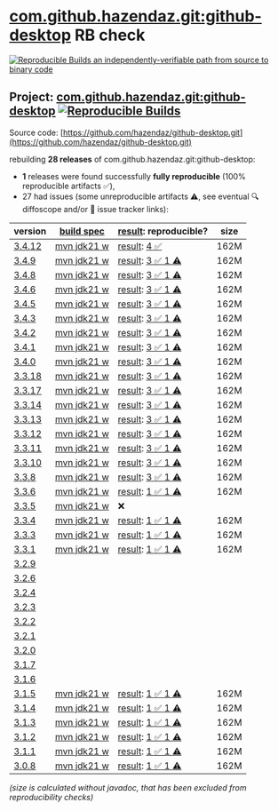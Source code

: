 [com.github.hazendaz.git:github-desktop](https://central.sonatype.com/artifact/com.github.hazendaz.git/github-desktop/versions) RB check
=======

[![Reproducible Builds](https://reproducible-builds.org/images/logos/rb.svg) an independently-verifiable path from source to binary code](https://reproducible-builds.org/)

## Project: [com.github.hazendaz.git:github-desktop](https://central.sonatype.com/artifact/com.github.hazendaz.git/github-desktop/versions) [![Reproducible Builds](https://img.shields.io/endpoint?url=https://raw.githubusercontent.com/jvm-repo-rebuild/reproducible-central/master/content/com/github/hazendaz/git/github-desktop/badge.json)](https://github.com/jvm-repo-rebuild/reproducible-central/blob/master/content/com/github/hazendaz/git/github-desktop/README.md)

Source code: [https://github.com/hazendaz/github-desktop.git](https://github.com/hazendaz/github-desktop.git)

rebuilding **28 releases** of com.github.hazendaz.git:github-desktop:
- **1** releases were found successfully **fully reproducible** (100% reproducible artifacts :white_check_mark:),
- 27 had issues (some unreproducible artifacts :warning:, see eventual :mag: diffoscope and/or :memo: issue tracker links):

| version | [build spec](/BUILDSPEC.md) | [result](https://reproducible-builds.org/docs/jvm/): reproducible? | size |
| -- | --------- | ------ | -- |
| [3.4.12](https://central.sonatype.com/artifact/com.github.hazendaz.git/github-desktop/3.4.12/pom) | [mvn jdk21 w](github-desktop-3.4.12.buildspec) | [result](github-desktop-3.4.12.buildinfo): [4 :white_check_mark: ](github-desktop-3.4.12.buildcompare) | 162M |
| [3.4.9](https://central.sonatype.com/artifact/com.github.hazendaz.git/github-desktop/3.4.9/pom) | [mvn jdk21 w](github-desktop-3.4.9.buildspec) | [result](github-desktop-3.4.9.buildinfo): [3 :white_check_mark:  1 :warning:](github-desktop-3.4.9.buildcompare) | 162M |
| [3.4.8](https://central.sonatype.com/artifact/com.github.hazendaz.git/github-desktop/3.4.8/pom) | [mvn jdk21 w](github-desktop-3.4.8.buildspec) | [result](github-desktop-3.4.8.buildinfo): [3 :white_check_mark:  1 :warning:](github-desktop-3.4.8.buildcompare) | 162M |
| [3.4.6](https://central.sonatype.com/artifact/com.github.hazendaz.git/github-desktop/3.4.6/pom) | [mvn jdk21 w](github-desktop-3.4.6.buildspec) | [result](github-desktop-3.4.6.buildinfo): [3 :white_check_mark:  1 :warning:](github-desktop-3.4.6.buildcompare) | 162M |
| [3.4.5](https://central.sonatype.com/artifact/com.github.hazendaz.git/github-desktop/3.4.5/pom) | [mvn jdk21 w](github-desktop-3.4.5.buildspec) | [result](github-desktop-3.4.5.buildinfo): [3 :white_check_mark:  1 :warning:](github-desktop-3.4.5.buildcompare) | 162M |
| [3.4.3](https://central.sonatype.com/artifact/com.github.hazendaz.git/github-desktop/3.4.3/pom) | [mvn jdk21 w](github-desktop-3.4.3.buildspec) | [result](github-desktop-3.4.3.buildinfo): [3 :white_check_mark:  1 :warning:](github-desktop-3.4.3.buildcompare) | 162M |
| [3.4.2](https://central.sonatype.com/artifact/com.github.hazendaz.git/github-desktop/3.4.2/pom) | [mvn jdk21 w](github-desktop-3.4.2.buildspec) | [result](github-desktop-3.4.2.buildinfo): [3 :white_check_mark:  1 :warning:](github-desktop-3.4.2.buildcompare) | 162M |
| [3.4.1](https://central.sonatype.com/artifact/com.github.hazendaz.git/github-desktop/3.4.1/pom) | [mvn jdk21 w](github-desktop-3.4.1.buildspec) | [result](github-desktop-3.4.1.buildinfo): [3 :white_check_mark:  1 :warning:](github-desktop-3.4.1.buildcompare) | 162M |
| [3.4.0](https://central.sonatype.com/artifact/com.github.hazendaz.git/github-desktop/3.4.0/pom) | [mvn jdk21 w](github-desktop-3.4.0.buildspec) | [result](github-desktop-3.4.0.buildinfo): [3 :white_check_mark:  1 :warning:](github-desktop-3.4.0.buildcompare) | 162M |
| [3.3.18](https://central.sonatype.com/artifact/com.github.hazendaz.git/github-desktop/3.3.18/pom) | [mvn jdk21 w](github-desktop-3.3.18.buildspec) | [result](github-desktop-3.3.18.buildinfo): [3 :white_check_mark:  1 :warning:](github-desktop-3.3.18.buildcompare) | 162M |
| [3.3.17](https://central.sonatype.com/artifact/com.github.hazendaz.git/github-desktop/3.3.17/pom) | [mvn jdk21 w](github-desktop-3.3.17.buildspec) | [result](github-desktop-3.3.17.buildinfo): [3 :white_check_mark:  1 :warning:](github-desktop-3.3.17.buildcompare) | 162M |
| [3.3.14](https://central.sonatype.com/artifact/com.github.hazendaz.git/github-desktop/3.3.14/pom) | [mvn jdk21 w](github-desktop-3.3.14.buildspec) | [result](github-desktop-3.3.14.buildinfo): [3 :white_check_mark:  1 :warning:](github-desktop-3.3.14.buildcompare) | 162M |
| [3.3.13](https://central.sonatype.com/artifact/com.github.hazendaz.git/github-desktop/3.3.13/pom) | [mvn jdk21 w](github-desktop-3.3.13.buildspec) | [result](github-desktop-3.3.13.buildinfo): [3 :white_check_mark:  1 :warning:](github-desktop-3.3.13.buildcompare) | 162M |
| [3.3.12](https://central.sonatype.com/artifact/com.github.hazendaz.git/github-desktop/3.3.12/pom) | [mvn jdk21 w](github-desktop-3.3.12.buildspec) | [result](github-desktop-3.3.12.buildinfo): [3 :white_check_mark:  1 :warning:](github-desktop-3.3.12.buildcompare) | 162M |
| [3.3.11](https://central.sonatype.com/artifact/com.github.hazendaz.git/github-desktop/3.3.11/pom) | [mvn jdk21 w](github-desktop-3.3.11.buildspec) | [result](github-desktop-3.3.11.buildinfo): [3 :white_check_mark:  1 :warning:](github-desktop-3.3.11.buildcompare) | 162M |
| [3.3.10](https://central.sonatype.com/artifact/com.github.hazendaz.git/github-desktop/3.3.10/pom) | [mvn jdk21 w](github-desktop-3.3.10.buildspec) | [result](github-desktop-3.3.10.buildinfo): [3 :white_check_mark:  1 :warning:](github-desktop-3.3.10.buildcompare) | 162M |
| [3.3.8](https://central.sonatype.com/artifact/com.github.hazendaz.git/github-desktop/3.3.8/pom) | [mvn jdk21 w](github-desktop-3.3.8.buildspec) | [result](github-desktop-3.3.8.buildinfo): [3 :white_check_mark:  1 :warning:](github-desktop-3.3.8.buildcompare) | 162M |
| [3.3.6](https://central.sonatype.com/artifact/com.github.hazendaz.git/github-desktop/3.3.6/pom) | [mvn jdk21 w](github-desktop-3.3.6.buildspec) | [result](github-desktop-3.3.6.buildinfo): [1 :white_check_mark:  1 :warning:](github-desktop-3.3.6.buildcompare) | 162M |
| [3.3.5](https://central.sonatype.com/artifact/com.github.hazendaz.git/github-desktop/3.3.5/pom) | [mvn jdk21 w](github-desktop-3.3.5.buildspec) | :x: | |
| [3.3.4](https://central.sonatype.com/artifact/com.github.hazendaz.git/github-desktop/3.3.4/pom) | [mvn jdk21 w](github-desktop-3.3.4.buildspec) | [result](github-desktop-3.3.4.buildinfo): [1 :white_check_mark:  1 :warning:](github-desktop-3.3.4.buildcompare) | 162M |
| [3.3.3](https://central.sonatype.com/artifact/com.github.hazendaz.git/github-desktop/3.3.3/pom) | [mvn jdk21 w](github-desktop-3.3.3.buildspec) | [result](github-desktop-3.3.3.buildinfo): [1 :white_check_mark:  1 :warning:](github-desktop-3.3.3.buildcompare) | 162M |
| [3.3.1](https://central.sonatype.com/artifact/com.github.hazendaz.git/github-desktop/3.3.1/pom) | [mvn jdk21 w](github-desktop-3.3.1.buildspec) | [result](github-desktop-3.3.1.buildinfo): [1 :white_check_mark:  1 :warning:](github-desktop-3.3.1.buildcompare) | 162M |
| [3.2.9](https://central.sonatype.com/artifact/com.github.hazendaz.git/github-desktop/3.2.9/pom) | | | |
| [3.2.6](https://central.sonatype.com/artifact/com.github.hazendaz.git/github-desktop/3.2.6/pom) | | | |
| [3.2.4](https://central.sonatype.com/artifact/com.github.hazendaz.git/github-desktop/3.2.4/pom) | | | |
| [3.2.3](https://central.sonatype.com/artifact/com.github.hazendaz.git/github-desktop/3.2.3/pom) | | | |
| [3.2.2](https://central.sonatype.com/artifact/com.github.hazendaz.git/github-desktop/3.2.2/pom) | | | |
| [3.2.1](https://central.sonatype.com/artifact/com.github.hazendaz.git/github-desktop/3.2.1/pom) | | | |
| [3.2.0](https://central.sonatype.com/artifact/com.github.hazendaz.git/github-desktop/3.2.0/pom) | | | |
| [3.1.7](https://central.sonatype.com/artifact/com.github.hazendaz.git/github-desktop/3.1.7/pom) | | | |
| [3.1.6](https://central.sonatype.com/artifact/com.github.hazendaz.git/github-desktop/3.1.6/pom) | | | |
| [3.1.5](https://central.sonatype.com/artifact/com.github.hazendaz.git/github-desktop/3.1.5/pom) | [mvn jdk21 w](github-desktop-3.1.5.buildspec) | [result](github-desktop-3.1.5.buildinfo): [1 :white_check_mark:  1 :warning:](github-desktop-3.1.5.buildcompare) | 162M |
| [3.1.4](https://central.sonatype.com/artifact/com.github.hazendaz.git/github-desktop/3.1.4/pom) | [mvn jdk21 w](github-desktop-3.1.4.buildspec) | [result](github-desktop-3.1.4.buildinfo): [1 :white_check_mark:  1 :warning:](github-desktop-3.1.4.buildcompare) | 162M |
| [3.1.3](https://central.sonatype.com/artifact/com.github.hazendaz.git/github-desktop/3.1.3/pom) | [mvn jdk21 w](github-desktop-3.1.3.buildspec) | [result](github-desktop-3.1.3.buildinfo): [1 :white_check_mark:  1 :warning:](github-desktop-3.1.3.buildcompare) | 162M |
| [3.1.2](https://central.sonatype.com/artifact/com.github.hazendaz.git/github-desktop/3.1.2/pom) | [mvn jdk21 w](github-desktop-3.1.2.buildspec) | [result](github-desktop-3.1.2.buildinfo): [1 :white_check_mark:  1 :warning:](github-desktop-3.1.2.buildcompare) | 162M |
| [3.1.1](https://central.sonatype.com/artifact/com.github.hazendaz.git/github-desktop/3.1.1/pom) | [mvn jdk21 w](github-desktop-3.1.1.buildspec) | [result](github-desktop-3.1.1.buildinfo): [1 :white_check_mark:  1 :warning:](github-desktop-3.1.1.buildcompare) | 162M |
| [3.0.8](https://central.sonatype.com/artifact/com.github.hazendaz.git/github-desktop/3.0.8/pom) | [mvn jdk21 w](github-desktop-3.0.8.buildspec) | [result](github-desktop-3.0.8.buildinfo): [1 :white_check_mark:  1 :warning:](github-desktop-3.0.8.buildcompare) | 162M |

<i>(size is calculated without javadoc, that has been excluded from reproducibility checks)</i>
